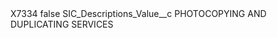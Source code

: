 <?xml version="1.0" encoding="UTF-8"?>
<CustomMetadata xmlns="http://soap.sforce.com/2006/04/metadata" xmlns:xsi="http://www.w3.org/2001/XMLSchema-instance" xmlns:xsd="http://www.w3.org/2001/XMLSchema">
    <label>X7334</label>
    <protected>false</protected>
    <values>
        <field>SIC_Descriptions_Value__c</field>
        <value xsi:type="xsd:string">PHOTOCOPYING AND DUPLICATING SERVICES</value>
    </values>
</CustomMetadata>
